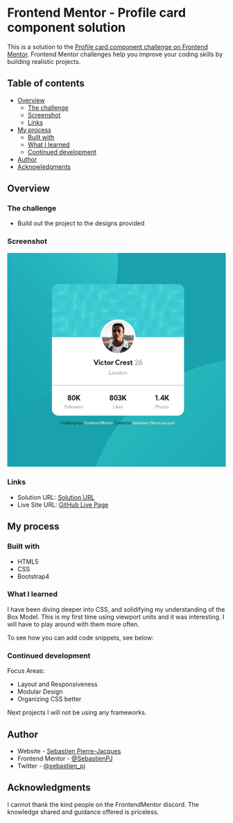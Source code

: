 # Frontend Mentor - Profile card component solution

This is a solution to the [Profile card component challenge on Frontend Mentor](https://www.frontendmentor.io/challenges/profile-card-component-cfArpWshJ). Frontend Mentor challenges help you improve your coding skills by building realistic projects. 

## Table of contents

- [Overview](#overview)
  - [The challenge](#the-challenge)
  - [Screenshot](#screenshot)
  - [Links](#links)
- [My process](#my-process)
  - [Built with](#built-with)
  - [What I learned](#what-i-learned)
  - [Continued development](#continued-development)
- [Author](#author)
- [Acknowledgments](#acknowledgments)


## Overview

### The challenge

- Build out the project to the designs provided

### Screenshot

![Solution Screnshot](images/screenshot.png)


### Links

- Solution URL: [Solution URL](https://www.frontendmentor.io/solutions/profile-card-component-with-bootstrap-aIgpAfn92)
- Live Site URL: [GitHub Live Page](https://sebastienpj.github.io/frontEndMentor-profileCardComponent/)

## My process

### Built with

- HTML5
- CSS
- Bootstrap4



### What I learned

I have been diving deeper into CSS, and solidifying my understanding of the Box Model. This is my first time using viewport units and it was interesting. I will have to play around with them more often. 


To see how you can add code snippets, see below:


### Continued development

Focus Areas:

- Layout and Responsiveness
- Modular Design
- Organizing CSS better

Next projects I will not be using any frameworks.


## Author

- Website - [Sebastien Pierre-Jacques](https://www.linkedin.com/in/sebastien-pierre-jacques/)
- Frontend Mentor - [@SebastienPJ](https://www.frontendmentor.io/profile/SebastienPJ)
- Twitter - [@sebastien_pj](https://twitter.com/sebastien_pj)


## Acknowledgments

I cannot thank the kind people on the FrontendMentor discord. The knowledge shared and guidance offered is priceless.
